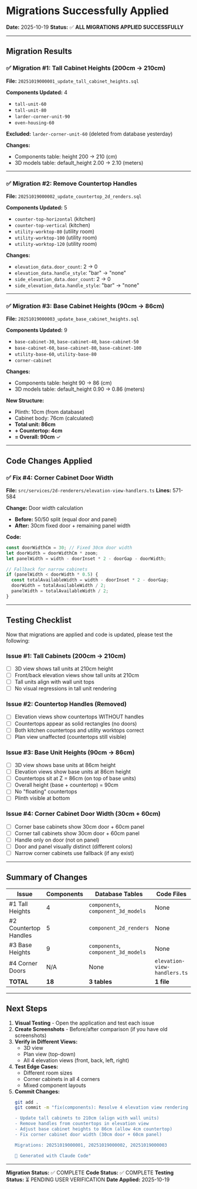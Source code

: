 # Migrations Successfully Applied

**Date:** 2025-10-19
**Status:** ✅ **ALL MIGRATIONS APPLIED SUCCESSFULLY**

---

## Migration Results

### ✅ Migration #1: Tall Cabinet Heights (200cm → 210cm)

**File:** `20251019000001_update_tall_cabinet_heights.sql`

**Components Updated:** 4
- `tall-unit-60`
- `tall-unit-80`
- `larder-corner-unit-90`
- `oven-housing-60`

**Excluded:** `larder-corner-unit-60` (deleted from database yesterday)

**Changes:**
- Components table: height 200 → 210 (cm)
- 3D models table: default_height 2.00 → 2.10 (meters)

---

### ✅ Migration #2: Remove Countertop Handles

**File:** `20251019000002_update_countertop_2d_renders.sql`

**Components Updated:** 5
- `counter-top-horizontal` (kitchen)
- `counter-top-vertical` (kitchen)
- `utility-worktop-80` (utility room)
- `utility-worktop-100` (utility room)
- `utility-worktop-120` (utility room)

**Changes:**
- `elevation_data.door_count`: 2 → 0
- `elevation_data.handle_style`: "bar" → "none"
- `side_elevation_data.door_count`: 2 → 0
- `side_elevation_data.handle_style`: "bar" → "none"

---

### ✅ Migration #3: Base Cabinet Heights (90cm → 86cm)

**File:** `20251019000003_update_base_cabinet_heights.sql`

**Components Updated:** 9
- `base-cabinet-30`, `base-cabinet-40`, `base-cabinet-50`
- `base-cabinet-60`, `base-cabinet-80`, `base-cabinet-100`
- `utility-base-60`, `utility-base-80`
- `corner-cabinet`

**Changes:**
- Components table: height 90 → 86 (cm)
- 3D models table: default_height 0.90 → 0.86 (meters)

**New Structure:**
- Plinth: 10cm (from database)
- Cabinet body: 76cm (calculated)
- **Total unit: 86cm**
- **+ Countertop: 4cm**
- **= Overall: 90cm** ✓

---

## Code Changes Applied

### ✅ Fix #4: Corner Cabinet Door Width

**File:** `src/services/2d-renderers/elevation-view-handlers.ts`
**Lines:** 571-584

**Change:** Door width calculation
- **Before:** 50/50 split (equal door and panel)
- **After:** 30cm fixed door + remaining panel width

**Code:**
```typescript
const doorWidthCm = 30; // Fixed 30cm door width
let doorWidth = doorWidthCm * zoom;
let panelWidth = width - doorInset * 2 - doorGap - doorWidth;

// Fallback for narrow cabinets
if (panelWidth < doorWidth * 0.5) {
  const totalAvailableWidth = width - doorInset * 2 - doorGap;
  doorWidth = totalAvailableWidth / 2;
  panelWidth = totalAvailableWidth / 2;
}
```

---

## Testing Checklist

Now that migrations are applied and code is updated, please test the following:

### Issue #1: Tall Cabinets (200cm → 210cm)
- [ ] 3D view shows tall units at 210cm height
- [ ] Front/back elevation views show tall units at 210cm
- [ ] Tall units align with wall unit tops
- [ ] No visual regressions in tall unit rendering

### Issue #2: Countertop Handles (Removed)
- [ ] Elevation views show countertops WITHOUT handles
- [ ] Countertops appear as solid rectangles (no doors)
- [ ] Both kitchen countertops and utility worktops correct
- [ ] Plan view unaffected (countertops still visible)

### Issue #3: Base Unit Heights (90cm → 86cm)
- [ ] 3D view shows base units at 86cm height
- [ ] Elevation views show base units at 86cm height
- [ ] Countertops sit at Z = 86cm (on top of base units)
- [ ] Overall height (base + countertop) = 90cm
- [ ] No "floating" countertops
- [ ] Plinth visible at bottom

### Issue #4: Corner Cabinet Door Width (30cm + 60cm)
- [ ] Corner base cabinets show 30cm door + 60cm panel
- [ ] Corner tall cabinets show 30cm door + 60cm panel
- [ ] Handle only on door (not on panel)
- [ ] Door and panel visually distinct (different colors)
- [ ] Narrow corner cabinets use fallback (if any exist)

---

## Summary of Changes

| Issue | Components | Database Tables | Code Files |
|-------|-----------|----------------|------------|
| #1 Tall Heights | 4 | `components`, `component_3d_models` | None |
| #2 Countertop Handles | 5 | `component_2d_renders` | None |
| #3 Base Heights | 9 | `components`, `component_3d_models` | None |
| #4 Corner Doors | N/A | None | `elevation-view-handlers.ts` |
| **TOTAL** | **18** | **3 tables** | **1 file** |

---

## Next Steps

1. **Visual Testing** - Open the application and test each issue
2. **Create Screenshots** - Before/after comparison (if you have old screenshots)
3. **Verify in Different Views:**
   - 3D view
   - Plan view (top-down)
   - All 4 elevation views (front, back, left, right)
4. **Test Edge Cases:**
   - Different room sizes
   - Corner cabinets in all 4 corners
   - Mixed component layouts
5. **Commit Changes:**
   ```bash
   git add .
   git commit -m "fix(components): Resolve 4 elevation view rendering issues

   - Update tall cabinets to 210cm (align with wall units)
   - Remove handles from countertops in elevation view
   - Adjust base cabinet heights to 86cm (allow 4cm countertop)
   - Fix corner cabinet door width (30cm door + 60cm panel)

   Migrations: 20251019000001, 20251019000002, 20251019000003

   🤖 Generated with Claude Code"
   ```

---

**Migration Status:** ✅ COMPLETE
**Code Status:** ✅ COMPLETE
**Testing Status:** ⏳ PENDING USER VERIFICATION
**Date Applied:** 2025-10-19

